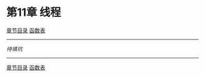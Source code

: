 <h1 id=file_notes>
    第11章 线程
</h1>

[章节目录](../../README.md#title_ch11 "返回章节目录")
[函数表](func.md "进入函数表")

---

*待填坑*

---

[章节目录](../../README.md#title_ch11 "返回章节目录")
[函数表](func.md "进入函数表")